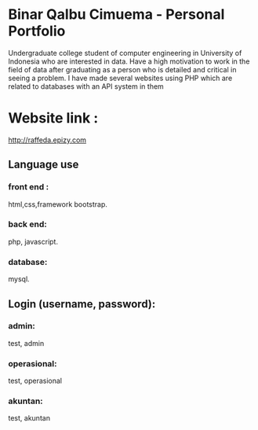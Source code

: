 # Binar Qalbu Cimuema - Personal Portfolio 

Undergraduate college student of computer engineering in University of Indonesia who are interested in data. Have a high motivation to work in the field of data after graduating as a person who is detailed and critical in seeing a problem. I have made several websites using PHP which are related to databases with an API system in them

# Website link :
http://raffeda.epizy.com

## Language use
  ### front end :
  html,css,framework bootstrap.
  ### back end:
  php, javascript.
  ### database:
  mysql.

## Login (username, password):
  ### admin: 
  test, admin
  ### operasional: 
  test, operasional
  ### akuntan: 
  test, akuntan
